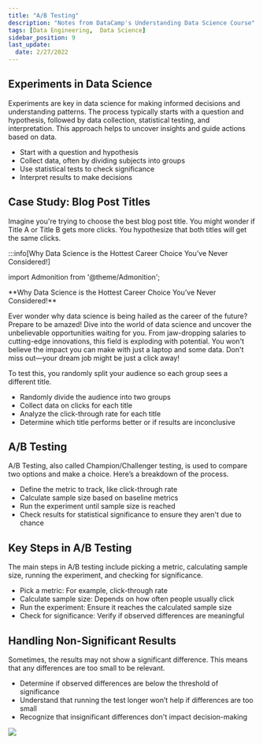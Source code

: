 ```yaml
---
title: "A/B Testing"
description: "Notes from DataCamp's Understanding Data Science Course"
tags: [Data Engineering,  Data Science]
sidebar_position: 9
last_update:
  date: 2/27/2022
---
```



## Experiments in Data Science

Experiments are key in data science for making informed decisions and understanding patterns. The process typically starts with a question and hypothesis, followed by data collection, statistical testing, and interpretation. This approach helps to uncover insights and guide actions based on data.

- Start with a question and hypothesis
- Collect data, often by dividing subjects into groups
- Use statistical tests to check significance
- Interpret results to make decisions

## Case Study: Blog Post Titles

Imagine you're trying to choose the best blog post title. You might wonder if Title A or Title B gets more clicks. You hypothesize that both titles will get the same clicks. 

:::info[Why Data Science is the Hottest Career Choice You’ve Never Considered!]


import Admonition from '@theme/Admonition';

<Admonition type="info" title={null} icon={null}>
  <p> **Why Data Science is the Hottest Career Choice You’ve Never Considered!** </p>
  <p> Ever wonder why data science is being hailed as the career of the future? Prepare to be amazed! Dive into the world of data science and uncover the unbelievable opportunities waiting for you. From jaw-dropping salaries to cutting-edge innovations, this field is exploding with potential. You won't believe the impact you can make with just a laptop and some data. Don't miss out—your dream job might be just a click away! </p>
</Admonition>


To test this, you randomly split your audience so each group sees a different title.

- Randomly divide the audience into two groups
- Collect data on clicks for each title
- Analyze the click-through rate for each title
- Determine which title performs better or if results are inconclusive

## A/B Testing
A/B Testing, also called Champion/Challenger testing, is used to compare two options and make a choice. Here’s a breakdown of the process.

- Define the metric to track, like click-through rate
- Calculate sample size based on baseline metrics
- Run the experiment until sample size is reached
- Check results for statistical significance to ensure they aren't due to chance

## Key Steps in A/B Testing
The main steps in A/B testing include picking a metric, calculating sample size, running the experiment, and checking for significance.

- Pick a metric: For example, click-through rate
- Calculate sample size: Depends on how often people usually click
- Run the experiment: Ensure it reaches the calculated sample size
- Check for significance: Verify if observed differences are meaningful

## Handling Non-Significant Results
Sometimes, the results may not show a significant difference. This means that any differences are too small to be relevant.

- Determine if observed differences are below the threshold of significance
- Understand that running the test longer won’t help if differences are too small
- Recognize that insignificant differences don't impact decision-making



![](/img/docs/data-eng-ab-testingg.png)